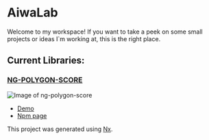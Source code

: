 # AiwaLab

Welcome to my workspace! If you want to take a peek on some small projects or ideas I`m working at, this is the right place.

## Current Libraries:

### [NG-POLYGON-SCORE](https://github.com/FerAiwa/ng-score-polygon/tree/master/libs/score-polygon)

![Image of ng-polygon-score](https://repository-images.githubusercontent.com/225927254/9748c900-16db-11ea-9f54-0e731cad1a80)

- [Demo](https://feraiwa.github.io/ng-score-polygon/)
- [Npm page](https://www.npmjs.com/package/ng-score-polygon)

This project was generated using [Nx](https://nx.dev).
